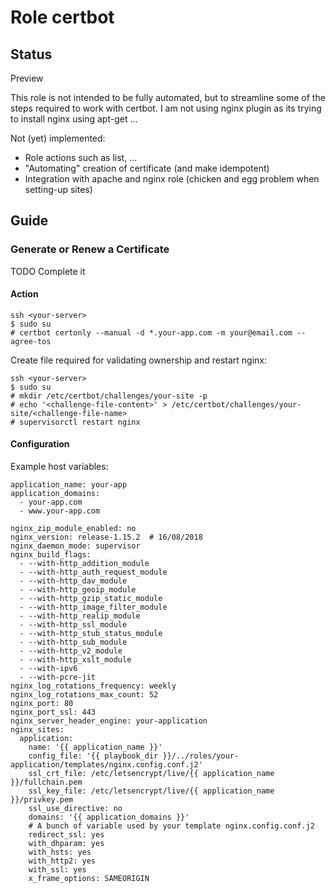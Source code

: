 # Role certbot

## Status

Preview

This role is not intended to be fully automated, but to streamline some of the
steps required to work with certbot. I am not using nginx plugin as its trying
to install nginx using apt-get ...

Not (yet) implemented:

* Role actions such as list, ...
* "Automating" creation of certificate (and make idempotent)
* Integration with apache and nginx role (chicken and egg problem when setting-up sites)

## Guide

### Generate or Renew a Certificate

TODO Complete it

#### Action

```
ssh <your-server>
$ sudo su
# certbot certonly --manual -d *.your-app.com -m your@email.com --agree-tos
```

Create file required for validating ownership and restart nginx:

```
ssh <your-server>
$ sudo su
# mkdir /etc/certbot/challenges/your-site -p
# echo '<challenge-file-content>' > /etc/certbot/challenges/your-site/<challenge-file-name>
# supervisorctl restart nginx
```

#### Configuration

Example host variables:

```
application_name: your-app
application_domains:
  - your-app.com
  - www.your-app.com

nginx_zip_module_enabled: no
nginx_version: release-1.15.2  # 16/08/2018
nginx_daemon_mode: supervisor
nginx_build_flags:
  - --with-http_addition_module
  - --with-http_auth_request_module
  - --with-http_dav_module
  - --with-http_geoip_module
  - --with-http_gzip_static_module
  - --with-http_image_filter_module
  - --with-http_realip_module
  - --with-http_ssl_module
  - --with-http_stub_status_module
  - --with-http_sub_module
  - --with-http_v2_module
  - --with-http_xslt_module
  - --with-ipv6
  - --with-pcre-jit
nginx_log_rotations_frequency: weekly
nginx_log_rotations_max_count: 52
nginx_port: 80
nginx_port_ssl: 443
nginx_server_header_engine: your-application
nginx_sites:
  application:
    name: '{{ application_name }}'
    config_file: '{{ playbook_dir }}/../roles/your-application/templates/nginx.config.conf.j2'
    ssl_crt_file: /etc/letsencrypt/live/{{ application_name }}/fullchain.pem
    ssl_key_file: /etc/letsencrypt/live/{{ application_name }}/privkey.pem
    ssl_use_directive: no
    domains: '{{ application_domains }}'
    # A bunch of variable used by your template nginx.config.conf.j2
    redirect_ssl: yes
    with_dhparam: yes
    with_hsts: yes
    with_http2: yes
    with_ssl: yes
    x_frame_options: SAMEORIGIN
```
